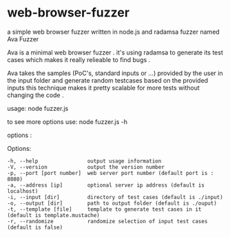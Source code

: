 # web-browser-fuzzer
a simple web browser fuzzer written in node.js and radamsa fuzzer named Ava Fuzzer

Ava is a minimal web browser fuzzer . it's using radamsa to generate its test cases which makes it really relieable to find bugs . 

Ava takes the samples (PoC's, standard inputs or ...) provided by the user in the input folder and generate random testcases based on the provided inputs this technique makes it pretty scalable for more tests without changing the code .

usage: node fuzzer.js

to see more options use: node fuzzer.js -h

options :

Options:

    -h, --help                output usage information
    -V, --version             output the version number
    -p, --port [port number]  web server port number (default port is : 8080)
    -a, --address [ip]        optional server ip address (default is localhost)
    -i, --input [dir]         directory of test cases (default is ./input)
    -o, --output [dir]        path to output folder (default is ./ouput)
    -t, --template [file]     template to generate test cases in it (default is template.mustache)
    -r, --randomize           randomize selection of input test cases (default is false)

